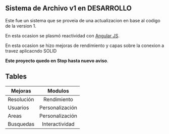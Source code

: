 ## Sistema de Archivo v1 en DESARROLLO

Este fue un sistema que se proveia de una actualizacion en base al codigo de la version 1.

En esta ocasion se plasmó reactividad con [Angular JS](https://angularjs.org/).

En esta ocasion se hizo mejoras de rendimiento y capas sobre la conexion a travez aplicacndo SOLID

**Este proyecto quedo en Stop hasta nuevo aviso**.

## Tables

| Mejoras   | Modulos |
| ------------- |:-------------:|
| Resolución      | Rendimiento |
| Usuarios | Personalización      |
| Areas     | Personalización     |
| Busquedas     | Interactividad    |
